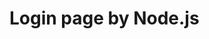 <!DOCTYPE html>
<html>
    <head></head>
    <body>
        <h1>Login page by Node.js</h1>
    </body>
</html>

